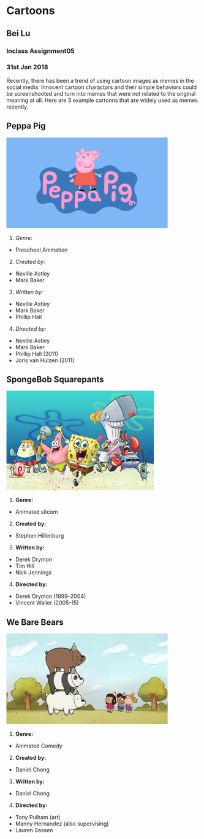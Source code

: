 # Cartoons
## Bei Lu
### Inclass Assignment05
### 31st Jan 2018

Recently, there has been a trend of using cartoon images as memes in the social media. Innocent cartoon charactors and their simple behaviors could be screenshooted and turn into memes that were not related to the original meaning at all. Here are 3 example cartonns that are widely used as memes recently.


## Peppa Pig

![alt text](https://github.com/hzyjlb/inclass04-TOKYO/blob/master/media/pp.png)
1. _Genre:_	
* Preschool Animation
2. _Created by:_	
* Neville Astley
* Mark Baker

3. _Written by:_	
* Neville Astley
* Mark Baker
* Phillip Hall

4. _Directed by:_	
* Neville Astley
* Mark Baker
* Phillip Hall (2011)
* Joris van Hulzen (2011)

## SpongeBob Squarepants

![alt text](https://github.com/hzyjlb/inclass04-TOKYO/blob/master/media/sb.png)
1. __Genre:__	
* Animated sitcom

2. __Created by:__	
* Stephen Hillenburg

3. __Written by:__	
* Derek Drymon
* Tim Hill
* Nick Jennings

4. __Directed by:__	
* Derek Drymon (1999–2004)
* Vincent Waller (2005–15)


## We Bare Bears

![alt text](https://github.com/hzyjlb/inclass04-TOKYO/blob/master/media/wbb.jpg)
1. __Genre:__	
* Animated Comedy

2. __Created by:__	
* Daniel Chong

3. __Written by:__	
* Daniel Chong

4. __Directed by:__	
* Tony Pulham (art)
* Manny Hernandez (also supervising)
* Lauren Sassen
